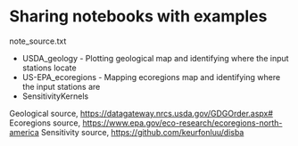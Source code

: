 # Sharing notebooks with examples

note_source.txt 
- USDA_geology - Plotting geological map and identifying where the input stations locate
- US-EPA_ecoregions - Mapping ecoregions map and identifying where the input stations are
- SensitivityKernels 
  
Geological source, https://datagateway.nrcs.usda.gov/GDGOrder.aspx#
Ecoregions source, https://www.epa.gov/eco-research/ecoregions-north-america
Sensitivity source, https://github.com/keurfonluu/disba
